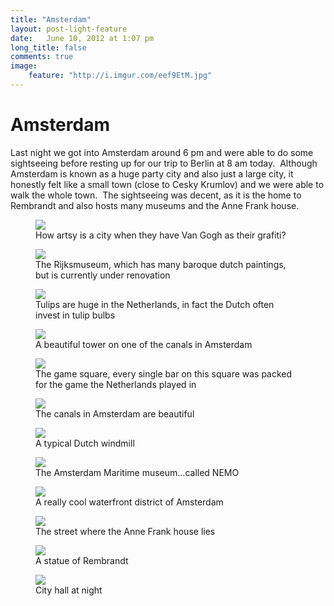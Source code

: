 ```yaml
---
title: "Amsterdam"
layout: post-light-feature
date:   June 10, 2012 at 1:07 pm
long_title: false
comments: true
image:
    feature: "http://i.imgur.com/eef9EtM.jpg"
---
```

# Amsterdam

Last night we got into Amsterdam around 6 pm and were able to do some sightseeing before resting up for our trip to Berlin at 8 am today.  Although Amsterdam is known as a huge party city and also just a large city, it honestly felt like a small town (close to Cesky Krumlov) and we were able to walk the whole town.  The sightseeing was decent, as it is the home to Rembrandt and also hosts many museums and the Anne Frank house.

<figure>
    <img src="http://i.imgur.com/jWKTQs6.jpg">
    <figcaption>How artsy is a city when they have Van Gogh as their grafiti?</figcaption>
</figure>
<figure>
    <img src="http://i.imgur.com/QBKU6CC.jpg">
    <figcaption>The Rijksmuseum, which has many baroque dutch paintings, but is currently under renovation</figcaption>
</figure>
<figure>
    <img src="http://i.imgur.com/9pufXe5.jpg">
    <figcaption>Tulips are huge in the Netherlands, in fact the Dutch often invest in tulip bulbs</figcaption>
</figure>
<figure>
    <img src="http://i.imgur.com/zbIULzU.jpg">
    <figcaption>A beautiful tower on one of the canals in Amsterdam</figcaption>
</figure>
<figure>
    <img src="http://i.imgur.com/mwcbSQL.jpg">
    <figcaption>The game square, every single bar on this square was packed for the game the Netherlands played in</figcaption>
</figure>
<figure>
    <img src="http://i.imgur.com/X0bQlGx.jpg">
    <figcaption>The canals in Amsterdam are beautiful</figcaption>
</figure>
<figure>
    <img src="http://i.imgur.com/qtmq9aN.jpg">
    <figcaption>A typical Dutch windmill</figcaption>
</figure>
<figure>
    <img src="http://i.imgur.com/V2BfJ7w.jpg">
    <figcaption>The Amsterdam Maritime museum…called NEMO</figcaption>
</figure>
<figure>
    <img src="http://i.imgur.com/fVnzfRJ.jpg">
    <figcaption>A really cool waterfront district of Amsterdam</figcaption>
</figure>
<figure>
    <img src="http://i.imgur.com/LkPT3Ok.jpg">
    <figcaption>The street where the Anne Frank house lies</figcaption>
</figure>
<figure>
    <img src="http://i.imgur.com/9UHFXPi.jpg">
    <figcaption>A statue of Rembrandt</figcaption>
</figure>
<figure>
    <img src="http://i.imgur.com/mxwpId3.jpg">
    <figcaption>City hall at night</figcaption>
</figure>
